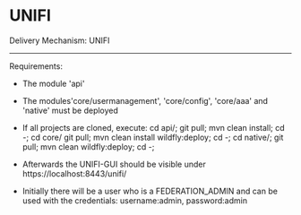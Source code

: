 UNIFI
=====

Delivery Mechanism: UNIFI

-------------------

Requirements: 
  - The module 'api'
  - The modules'core/usermanagement', 'core/config', 'core/aaa' and 'native' must be deployed

  - If all projects are cloned, execute:
cd api/; git pull; mvn clean install; cd -; cd core/ git pull; mvn clean install wildfly:deploy; cd -; cd native/; git pull; mvn clean wildfly:deploy; cd -;

  - Afterwards the UNIFI-GUI should be visible under https://localhost:8443/unifi/
  - Initially there will be a user who is a FEDERATION_ADMIN and can be used with the credentials: username:admin, password:admin






